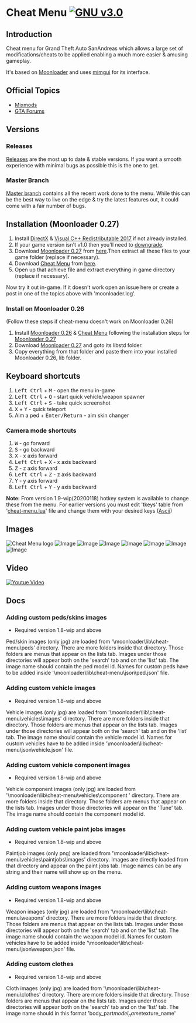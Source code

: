 # Cheat Menu      [![GNU v3.0](https://img.shields.io/badge/license-GNU-blue.svg?style=flat)](https://github.com/inanahammad/Cheat-Menu/blob/master/LICENSE)

## Introduction

Cheat menu for Grand Theft Auto SanAndreas which allows a large set of modifications/cheats to be applied enabling a much more easier & amusing gameplay.

It's based on [Moonloader](https://gtaforums.com/topic/890987-moonloader/) and uses [mimgui](https://github.com/THE-FYP/mimgui) for its interface.

## Official Topics

- [Mixmods](https://forum.mixmods.com.br/f5-scripts-codigos/t1777-lua-cheat-menu)
- [GTA Forums](https://gtaforums.com/topic/930023-mooncheat-menu/)


## Versions

### Releases
[Releases](https://github.com/inanahammad/Cheat-Menu/releases) are the most up to date & stable versions. If you want a smooth experience with minimal bugs as possible this is the one to get.

### Master Branch
[Master branch](https://github.com/inanahammad/Cheat-Menu) contains all the recent work done to the menu. While this can be the best way to live on the edge & try the latest features out, it could come with a fair number of bugs.


## Installation (Moonloader 0.27)

1. Install [DirectX](https://www.microsoft.com/en-us/download/details.aspx?id=35) &  [Visual C++ Redistributable 2017](https://aka.ms/vs/16/release/vc_redist.x86.exe) if not already installed.
2. If your game version isn't v1.0 then you'll need to [downgrade](https://gtaforums.com/topic/927016-san-andreas-downgrader/).
3. Download [Moonloader 0.27](https://gtaforums.com/topic/890987-moonloader/) from [here](https://blast.hk/moonloader/files/moonloader-027.0-preview3.zip).Then extract all these files to your game folder (replace if necessary).
4. Download [Cheat Menu](https://forum.mixmods.com.br/f5-scripts-codigos/t1777-lua-cheat-menu) from [here](https://github.com/inanahammad/Cheat-Menu/releases).
5. Open up that achieve file and extract everything in game directory (replace if necessary).

Now try it out in-game. If it doesn't work open an issue here or create a post in one of the topics above with 'moonloader.log'.

### Install on Moonloader 0.26
(Follow these steps if cheat-menu doesn't work on Moonloader 0.26)

1. Install [Moonloader 0.26](https://blast.hk/moonloader/files/moonloader-026.zip) & [Cheat Menu](https://github.com/inanahammad/Cheat-Menu/releases) following the installation steps for [Moonloader 0.27](https://gtaforums.com/topic/890987-moonloader/)
2. Download [Moonloader 0.27](https://gtaforums.com/topic/890987-moonloader/) and goto its libstd folder.
3. Copy everything from that folder and paste them into your installed Moonloader 0.26, lib folder.

## Keyboard shortcuts

1. <kbd>Left Ctrl</kbd> + <kbd>M</kbd> - open the menu in-game 
2. <kbd>Left Ctrl</kbd> + <kbd>Q</kbd> - start quick vehicle/weapon spawner 
3. <kbd>Left Ctrl</kbd> + <kbd>S</kbd> - take quick screenshot 
4. <kbd>X</kbd> + <kbd>Y</kbd> - quick teleport 
5. Aim a ped + <kbd>Enter/Return</kbd> - aim skin changer 

### Camera mode shortcuts
1. <kbd>W</kbd> - go forward
2. <kbd>S</kbd> - go backward
3. <kbd>X</kbd> - x axis forward
3. <kbd>Left Ctrl</kbd> + <kbd>X</kbd> - x axis backward
3. <kbd>Z</kbd> - z axis forward
3. <kbd>Left Ctrl</kbd> + <kbd>Z</kbd> - z axis backward
3. <kbd>Y</kbd> - y axis forward
3. <kbd>Left Ctrl</kbd> + <kbd>Y</kbd> - y axis backward

**Note:**  From version 1.9-wip(20200118) hotkey system is available to change these from the menu. For earlier versions you must edit 'tkeys' table from '[cheat-menu.lua](https://github.com/user-grinch/Cheat-Menu/blob/master/cheat-menu.lua)' file and change them with your desired keys ([Ascii](http://www.asciitable.com/))


## Images

![Cheat Menu logo](https://i.imgur.com/fZ71SbF.png)
![Image](https://i.imgur.com/Y7iYbUo.jpg)
![Image](https://i.imgur.com/RwaSaSg.jpg)
![Image](https://i.imgur.com/7EYPtDn.jpg)
![Image](https://i.imgur.com/dYiIxo7.jpg)
![Image](https://i.imgur.com/Uf24JGR.jpg)
![Image](https://i.imgur.com/s7V6FOv.jpg)
![Image](https://i.imgur.com/1SgP0KV.jpg)


## Video

[![Youtue Video](https://img.youtube.com/vi/XF1bhn74s2M/0.jpg)](https://www.youtube.com/watch?v=XF1bhn74s2M)


## Docs 

### Adding custom peds/skins images
- Required version 1.8-wip and above

Ped/skin images (only jpg) are loaded from '\moonloader\lib\cheat-menu\peds\' directory. There are more folders inside that directory. Those folders are menus that appear on the lists tab. Images under those directories will appear both on the 'search' tab and on the 'list' tab. The image name should contain the ped model id. Names for custom peds have to be added inside '\moonloader\lib\cheat-menu\json\ped.json' file.

### Adding custom vehicle images 
- Required version 1.8-wip and above

Vehicle images (only jpg) are loaded from '\moonloader\lib\cheat-menu\vehicles\images\' directory. There are more folders inside that directory. Those folders are menus that appear on the lists tab. Images under those directories will appear both on the 'search' tab and on the 'list' tab. The image name should contain the vehicle model id. Names for custom vehicles have to be added inside '\moonloader\lib\cheat-menu\json\vehicle.json' file.

### Adding custom vehicle component images 
- Required version 1.8-wip and above

Vehicle component images (only jpg) are loaded from '\moonloader\lib\cheat-menu\vehicles\component \' directory. There are more folders inside that directory. Those folders are menus that appear on the lists tab. Images under those directories will appear on the 'Tune' tab. The image name should contain the component model id.

### Adding custom vehicle paint jobs images
- Required version 1.8-wip and above

Paintjob images (only png) are loaded from '\moonloader\lib\cheat-menu\vehicles\paintjobs\images\' directory. Images are directly loaded from that directory and appear on the paint jobs tab. Image names can be any string and their name will show up on the menu.

### Adding custom weapons images
- Required version 1.8-wip and above

Weapon images (only jpg) are loaded from '\moonloader\lib\cheat-menu\weapons\' directory. There are more folders inside that directory. Those folders are menus that appear on the lists tab. Images under those directories will appear both on the 'search' tab and on the 'list' tab. The image name should contain the weapon model id. Names for custom vehicles have to be added inside '\moonloader\lib\cheat-menu\json\weapon.json' file.

### Adding custom clothes
- Required version 1.8-wip and above

Cloth images (only jpg) are loaded from '\moonloader\lib\cheat-menu\clothes\' directory. There are more folders inside that directory. Those folders are menus that appear on the lists tab. Images under those directories will appear both on the 'search' tab and on the 'list' tab. The image name should in this format 'body_part$model_name$texture_name'
